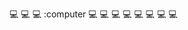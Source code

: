 :computer:
:computer:
:computer:
:computer
:computer:
:computer:
:computer:
:computer:
:computer:
:computer:
:computer:
:computer: